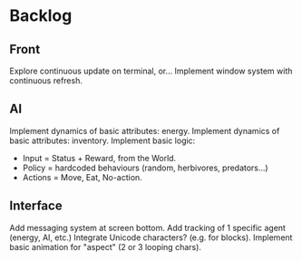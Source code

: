 # Backlog

## Front

Explore continuous update on terminal, or...
Implement window system with continuous refresh.

## AI

Implement dynamics of basic attributes: energy.
Implement dynamics of basic attributes: inventory.
Implement basic logic:

* Input = Status + Reward, from the World.
* Policy = hardcoded behaviours (random, herbivores, predators...)
* Actions = Move, Eat, No-action.

## Interface

Add messaging system at screen bottom.
Add tracking of 1 specific agent (energy, AI, etc.)
Integrate Unicode characters? (e.g. for blocks).
Implement basic animation for "aspect" (2 or 3 looping chars).
